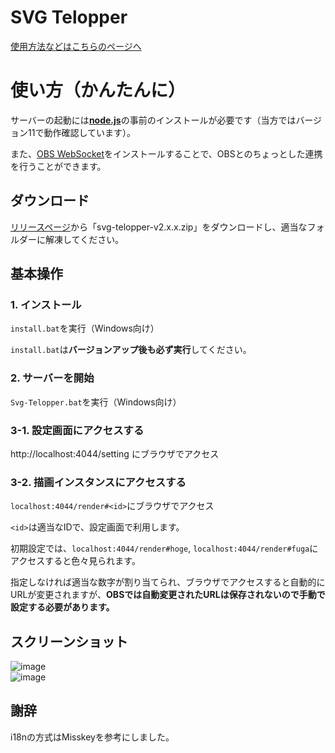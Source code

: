 # SVG Telopper
[使用方法などはこちらのページへ](https://tamaina.github.io/products/svg-telopper/v2.0/)

# 使い方（かんたんに）
サーバーの起動には[**node.js**](https://nodejs.org/ja/)の事前のインストールが必要です（当方ではバージョン11で動作確認しています）。

また、[OBS WebSocket](https://github.com/Palakis/obs-websocket/releases/tag/4.4.0)をインストールすることで、OBSとのちょっとした連携を行うことができます。

## ダウンロード
[リリースページ](https://github.com/tamaina/svg-telopper/releases)から「svg-telopper-v2.x.x.zip」をダウンロードし、適当なフォルダーに解凍してください。

## 基本操作
### 1. インストール
`install.bat`を実行（Windows向け）

`install.bat`は**バージョンアップ後も必ず実行**してください。

### 2. サーバーを開始
`Svg-Telopper.bat`を実行（Windows向け）

### 3-1. 設定画面にアクセスする
http://localhost:4044/setting にブラウザでアクセス

### 3-2. 描画インスタンスにアクセスする
`localhost:4044/render#<id>`にブラウザでアクセス

`<id>`は適当なIDで、設定画面で利用します。

初期設定では、`localhost:4044/render#hoge`, `localhost:4044/render#fuga`にアクセスすると色々見られます。

指定しなければ適当な数字が割り当てられ、ブラウザでアクセスすると自動的にURLが変更されますが、**OBSでは自動変更されたURLは保存されないので手動で設定する必要があります。**

## スクリーンショット
![image](https://user-images.githubusercontent.com/7973572/53215085-71918c80-3692-11e9-8b21-64c95441897c.png)  
![image](https://user-images.githubusercontent.com/7973572/53215150-adc4ed00-3692-11e9-9ff0-a03f2925fdad.png)

## 謝辞
i18nの方式はMisskeyを参考にしました。
